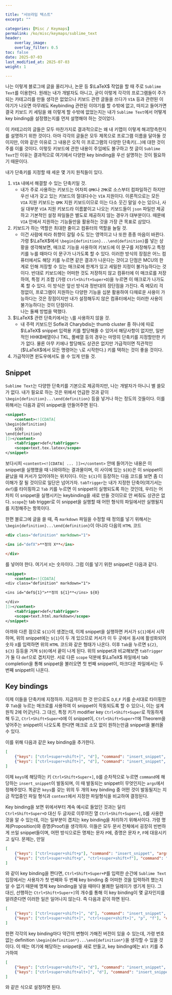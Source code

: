 ```yaml
---

title: "서브라임 텍스트"
excerpt: ""

categories: [Misc / Keymaps]
permalink: /ko/misc/keymaps/sublime_text
header:
    overlay_image: 
    overlay_filter: 0.5
toc: false
date: 2025-07-03
last_modified_at: 2025-07-03
weight: 1

---
```


나는 이렇게 블로그에 글을 올리거나, 논문 등 $\LaTeX$ 작업을 할 때 주로 `Sublime Text`를 이용한다. 원래는 내가 개발자도 아니고, 굳이 이렇게 각각의 프로그램들이 주가 되는 카테고리를 만들 생각은 없었으나 키보드 관련 글들을 쓰다가 `VIA` 등과 관련된 이야기가 나오면 아무래도 Keybinding 관련된 이야기를 할 수밖에 없고, 따지고 들어가면 결국 키보드 키 세팅을 왜 이렇게 할 수밖에 없었는지는 내가 `Sublime Text`에서 어떻게 key binding을 설정했는지를 먼저 설명해야 하는 것이었다. 

이 카테고리의 글들은 모두 마찬가지로 결과적으로는 왜 내 키맵이 이렇게 해괴망측한지를 설명하기 위한 것이다. 아마 각각의 글들은 모두 제목으로 프로그램 이름을 달아둘 것이지만, 이와 같은 이유로 그 내용은 오직 이 프로그램의 다양한 단축키(...)에 대한 것이 주를 이룰 것이다. 이렇듯 키보드에 관한 내용이 주임에도 불구하고 첫 글이 `Sublime Text`인 이유는 결과적으로 여기에서 다양한 key binding을 우선 설명하는 것이 필요하기 때문이다. 

내가 단축키를 지정할 때 세운 몇 가지 원칙들이 있다. 

1. `VIA` 내에서 해결할 수 있는 단축키일 것.  
    - 내가 주로 사용하는 키보드는 어차피 `QMK`나 `ZMK`로 소스부터 컴파일하긴 하지만 우선 내가 갖고 있는 키보드의 절대다수는 `VIA` 지원이다. 이론적으로는 모든 `VIA` 지원 키보드는 `QMK` 지원 키보드이므로 이는 다소 웃긴 말일 수는 있으나, 사실 대부분 `VIA` 지원 키보드라 이름붙이고 나오는 키보드들이 `json` 파일만 제공하고 기본적인 설정 파일들은 별도로 제공하지 않는 경우가 대부분이다. 때문에 `VIA` 안에서 지원하는 기능들만을 활용하는 것을 가장 큰 목표로 삼았다. 
2. 키보드가 하는 역할은 최대한 줄이고 컴퓨터의 역할을 늘릴 것.  
    - 이건 사람에 따라 취향이 갈릴 수도 있는 영역이고 나 또한 종종 마음이 바뀐다.  
    가령 $\LaTeX$에서 `\begin{definition}...\end{definition}`를 넣는 상황을 생각해보면, 매크로 기능을 사용하여 키보드에 이 문구를 저장해두고 특정 키를 누를 때마다 이 문구가 나가도록 할 수 있다. 이러한 방식의 장점은 어느 컴퓨터에서도 해당 키를 누르면 같은 결과가 나온다는 것이고 단점은 MCU의 한계로 인해 저장할 수 있는 매크로에 한계가 있고 세밀한 지정이 불가능하다는 것이다. 반대로 키보드에는 어떠한 것도 저장하지 않고 컴퓨터에 이 매크로를 저장하여, 특정 키 조합 (가령 `Ctrl+Shift+Super+D`)을 누르면 이 매크로가 나가도록 할 수 있다. 이 방식은 앞선 방식과 정반대의 장단점을 가진다. 즉 메모리 걱정없이, 프로그램이 지원하는 다양한 기능을 십분 활용하여 다채로운 사용이 가능하다는 것은 장점이지만 내가 설정해두지 않은 컴퓨터에서는 이러한 사용이 불가능하다는 것이 단점이다.  
    나는 둘째 방법을 택했다.
3. $\LaTeX$ 관련 단축키에서는 `\`를 사용하지 않을 것.  
    - 내 주력 키보드인 Sofle과 Charybdis는 thumb cluster 중 하나에 따로 $\LaTeX$ snippet 입력용 키를 할당해줄 수 있어서 해당사항이 없지만, 일반적인 HHKB배열이나 TKL, 풀배열 등의 경우는 마땅히 단축키를 지정할만한 키가 없다. 물론 아무 키에나 할당해도 상관은 없지만 가급적이면 직관적인 ($\LaTeX$에서 모든 명령어는 `\`로 시작한다.) 키를 택하는 것이 좋을 것이다. 
4. 가급적이면 윈도우에서도 쓸 수 있게 만들 것.

## Snippet

`Sublime Text`는 다양한 단축키를 기본으로 제공하지만, 나는 개발자가 아니니 별 쓸모가 없다. 내가 필요로 하는 것은 위에서 언급한 것과 같이 `\begin{definition}...\end{definition}` 등을 넣거나 하는 정도의 것들이다. 이를 위해서는 다음과 같이 snippet을 만들어주면 된다.

```xml
<snippet>
    <content><![CDATA[
\begin{definition}
    ${0}
\end{definition}
]]></content>
    <tabTrigger>def</tabTrigger>
    <scope>text.tex.latex</scope>
</snippet>
```

보다시피 `<content><![CDATA[ ... ]]></content>` 안에 들어가는 내용은 이 snippet을 실행했을 때 나와야하는 결과물이며, 이 사이에 있는 `${0}`은 이 snippet이 끝났을 때 커서가 있어야하는 위치이다. 이는 `${1}`이 등장하는 다음 코드를 보면 좀 더 이해가 잘 될 것이므로 일단은 넘어가자. `tabTrigger`는 내가 지정한 단축어(여기서는 `def`)를 타이핑하고 `Tab` 키를 누르면 이 snippet이 실행되도록 하는 것인데, 우리는 어차피 이 snippet을 실행시키는 keybinding을 새로 만들 것이므로 안 써줘도 상관은 없다. `scope`는 tab trigger로 이 snippet을 실행할 때 어떤 형식의 파일에서만 실행될지를 지정해주는 항목이다. 

한편 블로그에 글을 쓸 때, 즉 `markdown` 파일을 수정할 때 정의를 넣기 위해서는 `\begin{definition}...\end{definition}`이 아니라 다음의 `HTML` 코드

```html
<div class="definition" markdown="1">

<ins id="defX">**정의 X**</ins> 

</div>
```

를 넣어야 한다. 여기서 `X`는 숫자이다. 그럼 이를 넣기 위한 snippet은 다음과 같다. 

```xml
<snippet>
    <content><![CDATA[
<div class="definition" markdown="1">

<ins id="def${1}">**정의 ${1}**</ins> ${0}

</div>
]]></content>
    <tabTrigger>def</tabTrigger>
    <scope>text.html.markdown</scope>
</snippet>
```

아까와 다른 점으로 `${1}`이 생겼는데, 이제 snippet을 실행하면 커서가 `${1}`에서 시작하며, 위의 snippet에는 `${1}`이 두 개 있으므로 커서가 이 두 곳에서 동시에 활성화되어 숫자 `X`를 입력하면 위의 `HTML` 코드와 같은 형태가 나온다. 이후 `Tab`을 누르면 `${2}`, `${3}` 등등을 거쳐 `${0}`에서 끝이 나게 된다. 위의 snippet과 비교해보면 `tabTrigger`가 둘 다 `def`으로 겹치지만. 서로 다른 `scope` 덕분에 $\LaTeX$ 파일에서 tab completion을 통해 snippet을 불러오면 첫 번째 snippet이, 마크다운 파일에서는 두 번째 snippet이 나온다. 

## Key bindings

이제 이들을 단축키에 지정하자. 지금까지 한 것 만으로도 `D`,`E`,`F` 키를 순서대로 타이핑한 후 `Tab`을 누르는 매크로를 사용하여 이 snippet이 작동되도록 할 수 있으나, 이는 설계원칙 2에 어긋난다. 그 대신, 특정 키가 modifier key `Ctrl+Shift+Super`로 작동하게 해 두고, `Ctrl+Shift+Super+D`에 이 snippet이, `Ctrl+Shift+Super+T`에 Theorem을 넣어주는 snippet이 나오도록 한다면 매크로 소모 없이 원하는만큼 snippet을 불러올 수 있다. 

이를 위해 다음과 같은 key binding을 추가한다. 

```json
[
    {"keys": ["ctrl+super+shift+]", "d"], "command": "insert_snippet", "args": {"name": "Packages/User/LaTeX/Large_environments/definition.sublime-snippet"}, "context": [{"key": "selector", "operator": "equal", "operand": "text.tex.latex"}]},
    {"keys": ["ctrl+super+shift+]", "d"], "command": "insert_snippet", "args": {"name": "Packages/User/Jekyll/definition_ko.sublime-snippet"}, "context": [{"key": "selector", "operator": "equal", "operand": "text.html.markdown"}]}, 
]
```

이제 `keys`에 해당하는 키 `Ctrl+Shift+Super+]`, `D`를 순차적으로 누르면 `command`에 해당하는 `insert_snippet`이 발동되며, 이 때 발동되는 snippet이 무엇인지는 `args`에서 정해주었다. 똑같은 `keys`를 갖는 위의 두 개의 key binding 중 어떤 것이 발동될지는 지금 작업중인 파일 형식과 `context`에서 지정한 파일형식을 비교하여 결정된다. 

Key binding을 보면 위에서부터 계속 예시로 들었던 것과는 달리 `Ctrl+Shift+Super+D` 대신 두 글자로 이루어진 열 `Ctrl+Shift+Super+]`, `D`를 사용한 것을 알 수 있는데, 이는 일부분이 겹치는 key binding을 처리하기 위해서이다. 가령 명제(Proposition)와 증명(Proof)을 생각하자. 이들은 모두 문서 전체에서 굉장히 빈번하게 쓰일 snippet들이며, 어떤 방식으로든 명제는 문자 `P`에, 증명은 문자 `P`, `F`에 대응시키고 싶다. 문제는, 만일 

```json
[
    {"keys": ["ctrl+super+shift+p"], "command": "insert_snippet", "args": {"name": "Packages/User/LaTeX/Large_environments/proposition.sublime-snippet"}, "context": [{"key": "selector", "operator": "equal", "operand": "text.tex.latex"}]},
    {"keys": ["ctrl+super+shift+p", "ctrl+super+shift+f"], "command": "insert_snippet", "args": {"name": "Packages/User/LaTeX/Large_environments/proof.sublime-snippet"}, "context": [{"key": "selector", "operator": "equal", "operand": "text.html.markdown"}]}, 
]
```

와 같이 key binding을 짠다면, `Ctrl+Shift+Super+P`를 입력한 순간에 `Sublime Text` 입장에서는 사용자가 첫 번째와 두 번째 key binding 중 어떠한 것을 입력하려 했는지 알 수 없기 때문에 명제 key binding을 넣을 때마다 불쾌한 딜레이가 생기게 된다. 그 대신, 선행하는 `Ctrl+Shift+Super+]`의 개수를 통해 이 key binding이 몇 글자인지를 알려준다면 이러한 일은 일어나지 않는다. 즉 다음과 같이 하면 된다. 

```json
[
    {"keys": ["ctrl+super+shift+]", "d"], "command": "insert_snippet", "args": {"name": "Packages/User/LaTeX/Large_environments/proposition.sublime-snippet"}, "context": [{"key": "selector", "operator": "equal", "operand": "text.tex.latex"}]},
    {"keys": ["ctrl+super+shift+]", "ctrl+super+shift+]", "p", "f"], "command": "insert_snippet", "args": {"name": "Packages/User/LaTeX/Large_environments/proof.sublime-snippet"}, "context": [{"key": "selector", "operator": "equal", "operand": "text.html.markdown"}]}, 
]
```

한편 각각의 key binding마다 약간의 변형이 가해진 버전이 있을 수 있는데, 가령 번호 없는 definition `\begin{definition*}...\end{definition*}`을 생각할 수 있을 것이다. 이 때는 여기에 해당하는 snippet을 새로 만들고, key binding에는 `Alt` 키를 추가하여 

```json
[
    {"keys": ["ctrl+super+shift+]", "d"], "command": "insert_snippet", "args": {"name": "Packages/User/LaTeX/Large_environments/definition.sublime-snippet"}, "context": [{"key": "selector", "operator": "equal", "operand": "text.tex.latex"}]},
    {"keys": ["ctrl+super+shift+alt+]", "d"], "command": "insert_snippet", "args": {"name": "Packages/User/LaTeX/Large_environments/definition_ast.sublime-snippet"}, "context": [{"key": "selector", "operator": "equal", "operand": "text.tex.latex"}]}, 
]
```

와 같은 식으로 설정하면 된다.